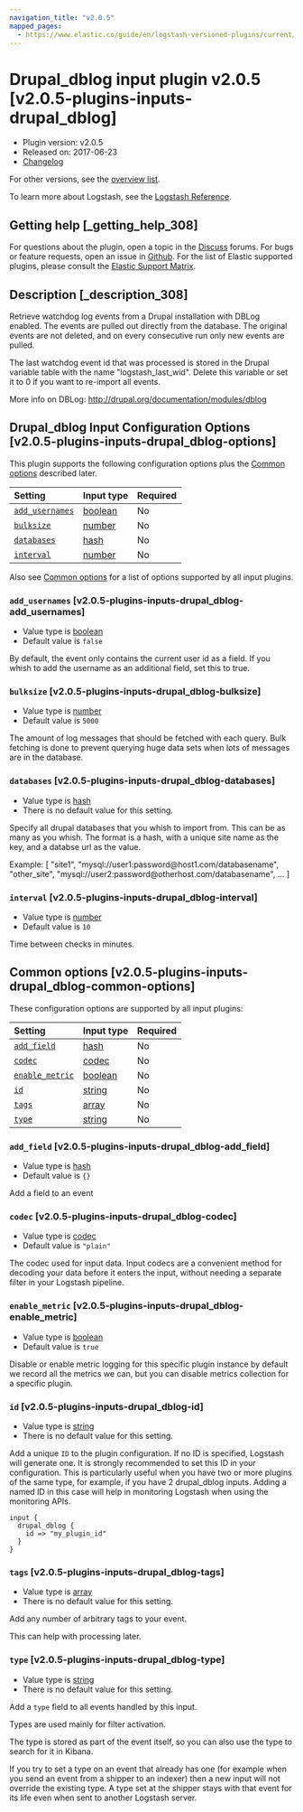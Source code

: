 ```yaml
---
navigation_title: "v2.0.5"
mapped_pages:
  - https://www.elastic.co/guide/en/logstash-versioned-plugins/current/v2.0.5-plugins-inputs-drupal_dblog.html
---
```


# Drupal_dblog input plugin v2.0.5 [v2.0.5-plugins-inputs-drupal_dblog]

* Plugin version: v2.0.5
* Released on: 2017-06-23
* [Changelog](https://github.com/logstash-plugins/logstash-input-drupal_dblog/blob/v2.0.5/CHANGELOG.md)

For other versions, see the [overview list](input-drupal_dblog-index.md).

To learn more about Logstash, see the [Logstash Reference](https://www.elastic.co/guide/en/logstash/current/index.html).

## Getting help [_getting_help_308]

For questions about the plugin, open a topic in the [Discuss](http://discuss.elastic.co) forums. For bugs or feature requests, open an issue in [Github](https://github.com/logstash-plugins/logstash-input-drupal_dblog). For the list of Elastic supported plugins, please consult the [Elastic Support Matrix](https://www.elastic.co/support/matrix#matrix_logstash_plugins).

## Description [_description_308]

Retrieve watchdog log events from a Drupal installation with DBLog enabled. The events are pulled out directly from the database. The original events are not deleted, and on every consecutive run only new events are pulled.

The last watchdog event id that was processed is stored in the Drupal variable table with the name "logstash\_last\_wid". Delete this variable or set it to 0 if you want to re-import all events.

More info on DBLog: <http://drupal.org/documentation/modules/dblog>

## Drupal_dblog Input Configuration Options [v2.0.5-plugins-inputs-drupal_dblog-options]

This plugin supports the following configuration options plus the [Common options](v2-0-5-plugins-inputs-drupal_dblog.md#v2.0.5-plugins-inputs-drupal_dblog-common-options) described later.

| Setting | Input type | Required |
| :- | :- | :- |
| [`add_usernames`](v2-0-5-plugins-inputs-drupal_dblog.md#v2.0.5-plugins-inputs-drupal_dblog-add_usernames) | [boolean](/lsr/value-types.md#boolean) | No |
| [`bulksize`](v2-0-5-plugins-inputs-drupal_dblog.md#v2.0.5-plugins-inputs-drupal_dblog-bulksize) | [number](/lsr/value-types.md#number) | No |
| [`databases`](v2-0-5-plugins-inputs-drupal_dblog.md#v2.0.5-plugins-inputs-drupal_dblog-databases) | [hash](/lsr/value-types.md#hash) | No |
| [`interval`](v2-0-5-plugins-inputs-drupal_dblog.md#v2.0.5-plugins-inputs-drupal_dblog-interval) | [number](/lsr/value-types.md#number) | No |

Also see [Common options](v2-0-5-plugins-inputs-drupal_dblog.md#v2.0.5-plugins-inputs-drupal_dblog-common-options) for a list of options supported by all input plugins.

### `add_usernames` [v2.0.5-plugins-inputs-drupal_dblog-add_usernames]

* Value type is [boolean](/lsr/value-types.md#boolean)
* Default value is `false`

By default, the event only contains the current user id as a field. If you whish to add the username as an additional field, set this to true.

### `bulksize` [v2.0.5-plugins-inputs-drupal_dblog-bulksize]

* Value type is [number](/lsr/value-types.md#number)
* Default value is `5000`

The amount of log messages that should be fetched with each query. Bulk fetching is done to prevent querying huge data sets when lots of messages are in the database.

### `databases` [v2.0.5-plugins-inputs-drupal_dblog-databases]

* Value type is [hash](/lsr/value-types.md#hash)
* There is no default value for this setting.

Specify all drupal databases that you whish to import from. This can be as many as you whish. The format is a hash, with a unique site name as the key, and a databse url as the value.

Example: \[ "site1", "mysql://user1:password\@host1.com/databasename", "other\_site", "mysql://user2:password\@otherhost.com/databasename", … ]

### `interval` [v2.0.5-plugins-inputs-drupal_dblog-interval]

* Value type is [number](/lsr/value-types.md#number)
* Default value is `10`

Time between checks in minutes.

## Common options [v2.0.5-plugins-inputs-drupal_dblog-common-options]

These configuration options are supported by all input plugins:

| Setting | Input type | Required |
| :- | :- | :- |
| [`add_field`](v2-0-5-plugins-inputs-drupal_dblog.md#v2.0.5-plugins-inputs-drupal_dblog-add_field) | [hash](/lsr/value-types.md#hash) | No |
| [`codec`](v2-0-5-plugins-inputs-drupal_dblog.md#v2.0.5-plugins-inputs-drupal_dblog-codec) | [codec](/lsr/value-types.md#codec) | No |
| [`enable_metric`](v2-0-5-plugins-inputs-drupal_dblog.md#v2.0.5-plugins-inputs-drupal_dblog-enable_metric) | [boolean](/lsr/value-types.md#boolean) | No |
| [`id`](v2-0-5-plugins-inputs-drupal_dblog.md#v2.0.5-plugins-inputs-drupal_dblog-id) | [string](/lsr/value-types.md#string) | No |
| [`tags`](v2-0-5-plugins-inputs-drupal_dblog.md#v2.0.5-plugins-inputs-drupal_dblog-tags) | [array](/lsr/value-types.md#array) | No |
| [`type`](v2-0-5-plugins-inputs-drupal_dblog.md#v2.0.5-plugins-inputs-drupal_dblog-type) | [string](/lsr/value-types.md#string) | No |

### `add_field` [v2.0.5-plugins-inputs-drupal_dblog-add_field]

* Value type is [hash](/lsr/value-types.md#hash)
* Default value is `{}`

Add a field to an event

### `codec` [v2.0.5-plugins-inputs-drupal_dblog-codec]

* Value type is [codec](/lsr/value-types.md#codec)
* Default value is `"plain"`

The codec used for input data. Input codecs are a convenient method for decoding your data before it enters the input, without needing a separate filter in your Logstash pipeline.

### `enable_metric` [v2.0.5-plugins-inputs-drupal_dblog-enable_metric]

* Value type is [boolean](/lsr/value-types.md#boolean)
* Default value is `true`

Disable or enable metric logging for this specific plugin instance by default we record all the metrics we can, but you can disable metrics collection for a specific plugin.

### `id` [v2.0.5-plugins-inputs-drupal_dblog-id]

* Value type is [string](/lsr/value-types.md#string)
* There is no default value for this setting.

Add a unique `ID` to the plugin configuration. If no ID is specified, Logstash will generate one. It is strongly recommended to set this ID in your configuration. This is particularly useful when you have two or more plugins of the same type, for example, if you have 2 drupal\_dblog inputs. Adding a named ID in this case will help in monitoring Logstash when using the monitoring APIs.

```
input {
  drupal_dblog {
    id => "my_plugin_id"
  }
}
```

### `tags` [v2.0.5-plugins-inputs-drupal_dblog-tags]

* Value type is [array](/lsr/value-types.md#array)
* There is no default value for this setting.

Add any number of arbitrary tags to your event.

This can help with processing later.

### `type` [v2.0.5-plugins-inputs-drupal_dblog-type]

* Value type is [string](/lsr/value-types.md#string)
* There is no default value for this setting.

Add a `type` field to all events handled by this input.

Types are used mainly for filter activation.

The type is stored as part of the event itself, so you can also use the type to search for it in Kibana.

If you try to set a type on an event that already has one (for example when you send an event from a shipper to an indexer) then a new input will not override the existing type. A type set at the shipper stays with that event for its life even when sent to another Logstash server.
